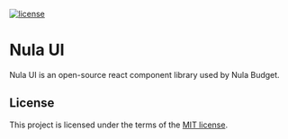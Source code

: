 [![license](https://img.shields.io/badge/license-MIT-blue.svg)](https://github.com/mui/material-ui/blob/HEAD/LICENSE)

# Nula UI

Nula UI is an open-source react component library used by Nula Budget.


## License

This project is licensed under the terms of the [MIT license](LICENSE).